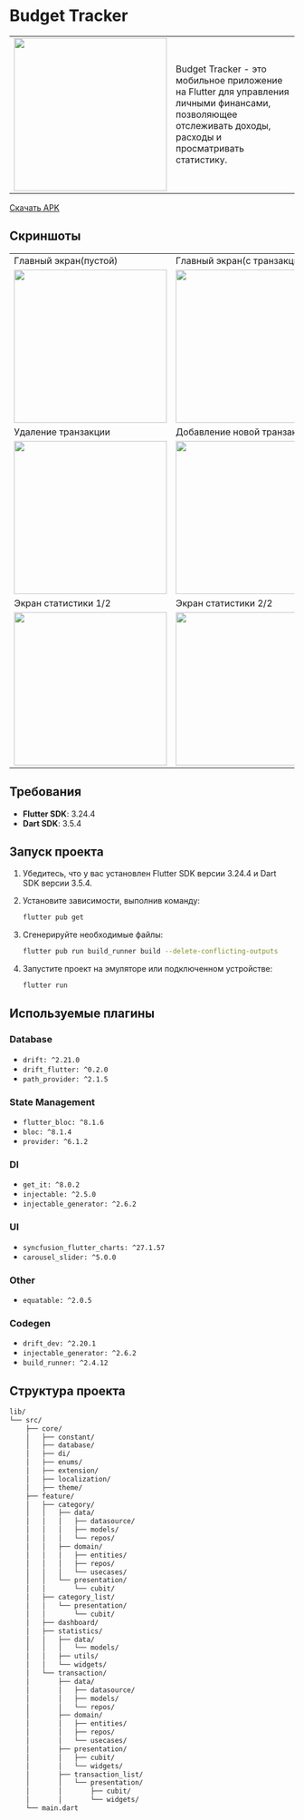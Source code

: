# Budget Tracker
<table>
  <tr>
    <td><img src="https://github.com/user-attachments/assets/b34e2673-0f47-40e4-8d31-ebb7251a7b7c" width=270></td>
    <td>Budget Tracker - это мобильное приложение на Flutter для управления личными финансами, позволяющее отслеживать доходы, расходы и просматривать статистику.</td>
  </tr>
</table>

[Скачать APK](https://drive.google.com/file/d/1uqtdFCq43_mTlaz-7kHwEKbhABmfegWA/view?usp=sharing)


## Скриншоты
<table>
  <tr>
    <td>Главный экран(пустой)</td>
    <td>Главный экран(с транзакциями)</td>
    <td>Главный экран(с вкл. фильтрами)</td>
    <td>Экран фильтров транзакций</td>
  </tr>
  <tr>
    <td><img src="https://github.com/user-attachments/assets/0cda6817-d6c0-4806-bca6-1aa42aa85a16" width=270></td>
    <td><img src="https://github.com/user-attachments/assets/e71304d2-5db5-476d-935d-5cf8cef99daa" width=270></td>
    <td><img src="https://github.com/user-attachments/assets/7c148c55-4c4a-4155-ab97-77c576510758" width=270></td>
    <td><img src="https://github.com/user-attachments/assets/f0731766-e41f-41cb-98bd-02bfb8bb854a" width=270></td>
  </tr>
  <tr>
    <td>Удаление транзакции</td>
    <td>Добавление новой транзакции</td>
    <td>Выбор категории</td>
    <td>Экран статистики(пустой)</td>
  </tr>
  <tr>
    <td><img src="https://github.com/user-attachments/assets/657d5c19-e8bc-4cc9-91ac-171c85ede6b3" width=270></td>
    <td><img src="https://github.com/user-attachments/assets/d56ac8eb-93b1-4269-8f94-1be58c980153" width=270></td>
    <td><img src="https://github.com/user-attachments/assets/76e33841-e226-4862-9e29-3dfea2d97d2e" width=270></td>
    <td><img src="https://github.com/user-attachments/assets/f6de3aba-f56b-4faf-9c01-cb3d033d38b5" width=270></td>
  </tr>
<tr>
    <td>Экран статистики 1/2</td>
    <td>Экран статистики 2/2</td>
  </tr>
<tr>
    <td><img src="https://github.com/user-attachments/assets/8fcb5f68-5d1c-4369-a820-0436ab3f4329" width=270></td>
    <td><img src="https://github.com/user-attachments/assets/bf56ce72-29ee-4736-8229-3f561cc042c7" width=270></td>
  </tr>
</table>

## Требования

- **Flutter SDK**: 3.24.4
- **Dart SDK**: 3.5.4

## Запуск проекта

1. Убедитесь, что у вас установлен Flutter SDK версии 3.24.4 и Dart SDK версии 3.5.4.
2. Установите зависимости, выполнив команду:
   ```bash
   flutter pub get
   ```
3. Сгенерируйте необходимые файлы:
    ```bash
   flutter pub run build_runner build --delete-conflicting-outputs
   ```

4. Запустите проект на эмуляторе или подключенном устройстве:
   ```bash
   flutter run
   ```
## Используемые плагины

### Database
- `drift: ^2.21.0`
- `drift_flutter: ^0.2.0`
- `path_provider: ^2.1.5`

### State Management
- `flutter_bloc: ^8.1.6`
- `bloc: ^8.1.4`
- `provider: ^6.1.2`

### DI
- `get_it: ^8.0.2`
- `injectable: ^2.5.0`
- `injectable_generator: ^2.6.2`

### UI
- `syncfusion_flutter_charts: ^27.1.57`
- `carousel_slider: ^5.0.0`

### Other
- `equatable: ^2.0.5 `

### Codegen
- `drift_dev: ^2.20.1`
- `injectable_generator: ^2.6.2`
- `build_runner: ^2.4.12`



## Структура проекта

```markdown
lib/
└── src/
    ├── core/
    │   ├── constant/
    │   ├── database/
    │   ├── di/
    │   ├── enums/
    │   ├── extension/
    │   ├── localization/
    │   ├── theme/
    ├── feature/
    │   ├── category/
    │   │   ├── data/
    │   │   │   ├── datasource/
    │   │   │   ├── models/
    │   │   │   └── repos/
    │   │   ├── domain/
    │   │   │   ├── entities/
    │   │   │   ├── repos/
    │   │   │   └── usecases/
    │   │   └── presentation/
    │   │       └── cubit/
    │   ├── category_list/
    │   │   └── presentation/
    │   │       └── cubit/
    │   ├── dashboard/
    │   ├── statistics/
    │   │   ├── data/
    │   │   │   └── models/
    │   │   ├── utils/
    │   │   └── widgets/
    │   └── transaction/
    │       ├── data/
    │       │   ├── datasource/
    │       │   ├── models/
    │       │   └── repos/
    │       ├── domain/
    │       │   ├── entities/
    │       │   ├── repos/
    │       │   └── usecases/
    │       ├── presentation/
    │       │   ├── cubit/
    │       │   └── widgets/
    │       ├── transaction_list/
    │       │   └── presentation/
    │       │       ├── cubit/
    │       │       └── widgets/
    └── main.dart
